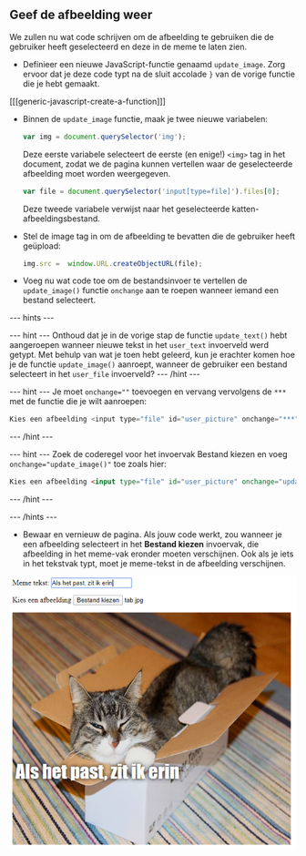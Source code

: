 ## Geef de afbeelding weer

We zullen nu wat code schrijven om de afbeelding te gebruiken die de gebruiker heeft geselecteerd en deze in de meme te laten zien.

- Definieer een nieuwe JavaScript-functie genaamd `update_image`. Zorg ervoor dat je deze code typt na de sluit accolade `}` van de vorige functie die je hebt gemaakt.

[[[generic-javascript-create-a-function]]]

- Binnen de `update_image` functie, maak je twee nieuwe variabelen:

    ```javascript
    var img = document.querySelector('img');
    ```

    Deze eerste variabele selecteert de eerste (en enige!) `<img>` tag in het document, zodat we de pagina kunnen vertellen waar de geselecteerde afbeelding moet worden weergegeven.

    ```javascript
    var file = document.querySelector('input[type=file]').files[0];
    ```

    Deze tweede variabele verwijst naar het geselecteerde katten-afbeeldingsbestand.

- Stel de image tag in om de afbeelding te bevatten die de gebruiker heeft geüpload:

    ```javascript
    img.src =  window.URL.createObjectURL(file);
    ```

- Voeg nu wat code toe om de bestandsinvoer te vertellen de `update_image()` functie `onchange` aan te roepen wanneer iemand een bestand selecteert.

--- hints ---


--- hint --- Onthoud dat je in de vorige stap de functie `update_text()` hebt aangeroepen wanneer nieuwe tekst in het `user_text` invoerveld werd getypt. Met behulp van wat je toen hebt geleerd, kun je erachter komen hoe je de functie `update_image()` aanroept, wanneer de gebruiker een bestand selecteert in het `user_file` invoerveld?
--- /hint ---


--- hint --- Je moet `onchange=""` toevoegen en vervang vervolgens de `***` met de functie die je wilt aanroepen:
```javascript
Kies een afbeelding <input type="file" id="user_picture" onchange="***">
```
--- /hint ---

--- hint --- Zoek de coderegel voor het invoervak Bestand kiezen en voeg `onchange="update_image()"` toe zoals hier:
```html
Kies een afbeelding <input type="file" id="user_picture" onchange="update_image()">
```

--- /hint ---

--- /hints ---

- Bewaar en vernieuw de pagina. Als jouw code werkt, zou wanneer je een afbeelding selecteert in het **Bestand kiezen** invoervak, die afbeelding in het meme-vak eronder moeten verschijnen. Ook als je iets in het tekstvak typt, moet je meme-tekst in de afbeelding verschijnen.

![Voltooide meme](images/finished-meme.png)
